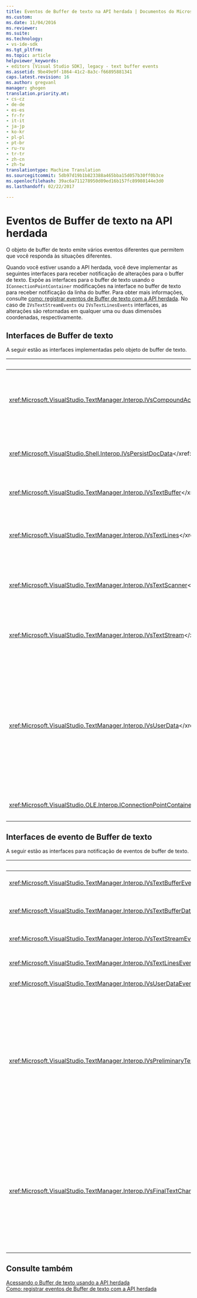 ```yaml
---
title: Eventos de Buffer de texto na API herdada | Documentos do Microsoft
ms.custom: 
ms.date: 11/04/2016
ms.reviewer: 
ms.suite: 
ms.technology:
- vs-ide-sdk
ms.tgt_pltfrm: 
ms.topic: article
helpviewer_keywords:
- editors [Visual Studio SDK], legacy - text buffer events
ms.assetid: 9be49e9f-1864-41c2-8a3c-f66895881341
caps.latest.revision: 16
ms.author: gregvanl
manager: ghogen
translation.priority.mt:
- cs-cz
- de-de
- es-es
- fr-fr
- it-it
- ja-jp
- ko-kr
- pl-pl
- pt-br
- ru-ru
- tr-tr
- zh-cn
- zh-tw
translationtype: Machine Translation
ms.sourcegitcommit: 5db97d19b1b823388a465bba15d057b30ff0b3ce
ms.openlocfilehash: 39ac6a711278950d09ed16b157fc89980144e3d0
ms.lasthandoff: 02/22/2017

---
```

# <a name="text-buffer-events-in-the-legacy-api"></a>Eventos de Buffer de texto na API herdada
O objeto de buffer de texto emite vários eventos diferentes que permitem que você responda às situações diferentes.  
  
 Quando você estiver usando a API herdada, você deve implementar as seguintes interfaces para receber notificação de alterações para o buffer de texto. Expõe as interfaces para o buffer de texto usando o `IConnectionPointContainer` modificações na interface no buffer de texto para receber notificação da linha do buffer. Para obter mais informações, consulte [como: registrar eventos de Buffer de texto com a API herdada](../extensibility/how-to-register-for-text-buffer-events-with-the-legacy-api.md). No caso de `IVsTextStreamEvents` ou `IVsTextLinesEvents` interfaces, as alterações são retornadas em qualquer uma ou duas dimensões coordenadas, respectivamente.  
  
## <a name="text-buffer-interfaces"></a>Interfaces de Buffer de texto  
 A seguir estão as interfaces implementadas pelo objeto de buffer de texto.  
  
|Interface|Descrição|  
|---------------|-----------------|  
|<xref:Microsoft.VisualStudio.TextManager.Interop.IVsCompoundAction></xref:Microsoft.VisualStudio.TextManager.Interop.IVsCompoundAction>|Permite a criação de ações compostas (ou seja, ações que são agrupadas em uma unidade única de desfazer/refazer).|  
|<xref:Microsoft.VisualStudio.Shell.Interop.IVsPersistDocData></xref:Microsoft.VisualStudio.Shell.Interop.IVsPersistDocData>|Permite a persistência de dados de documentos gerenciados pelo buffer de texto.|  
|<xref:Microsoft.VisualStudio.TextManager.Interop.IVsTextBuffer></xref:Microsoft.VisualStudio.TextManager.Interop.IVsTextBuffer>|Fornece serviços básicos; usado por muitos clientes.|  
|<xref:Microsoft.VisualStudio.TextManager.Interop.IVsTextLines></xref:Microsoft.VisualStudio.TextManager.Interop.IVsTextLines>|Fornece leitura e gravação a recursos usando coordenadas bidimensionais. Herda de `IVsTextBuffer`.|  
|<xref:Microsoft.VisualStudio.TextManager.Interop.IVsTextScanner></xref:Microsoft.VisualStudio.TextManager.Interop.IVsTextScanner>|Rápido e fornece acesso sequencial orientada por fluxo ao texto no buffer.|  
|<xref:Microsoft.VisualStudio.TextManager.Interop.IVsTextStream></xref:Microsoft.VisualStudio.TextManager.Interop.IVsTextStream>|Fornece leitura e gravação a recursos usando coordenadas unidimensionais. Herda de `IVsTextBuffer`.|  
|<xref:Microsoft.VisualStudio.TextManager.Interop.IVsUserData></xref:Microsoft.VisualStudio.TextManager.Interop.IVsUserData>|Fornece acesso a uma coleção genérica de propriedades. A propriedade mais importante é o nome ou o moniker do buffer. Você pode armazenar seus próprios dados aleatórios no buffer com essa interface criando um GUID e usá-lo como uma chave.|  
|<xref:Microsoft.VisualStudio.OLE.Interop.IConnectionPointContainer></xref:Microsoft.VisualStudio.OLE.Interop.IConnectionPointContainer>|Oferece suporte a pontos de conexão para eventos.|  
  
## <a name="text-buffer-event-interfaces"></a>Interfaces de evento de Buffer de texto  
 A seguir estão as interfaces para notificação de eventos de buffer de texto.  
  
|Interface|Descrição|  
|---------------|-----------------|  
|<xref:Microsoft.VisualStudio.TextManager.Interop.IVsTextBufferEvents></xref:Microsoft.VisualStudio.TextManager.Interop.IVsTextBufferEvents>|Notifica os clientes quando um novo serviço de linguagem está associado um buffer de texto.|  
|<xref:Microsoft.VisualStudio.TextManager.Interop.IVsTextBufferDataEvents></xref:Microsoft.VisualStudio.TextManager.Interop.IVsTextBufferDataEvents>|Notifica os clientes quando um buffer de texto é inicializado e quando são feitas alterações aos dados no buffer de texto.|  
|<xref:Microsoft.VisualStudio.TextManager.Interop.IVsTextStreamEvents></xref:Microsoft.VisualStudio.TextManager.Interop.IVsTextStreamEvents>|Notifica os clientes de alterações para o buffer de texto subjacente em coordenadas unidimensionais.|  
|<xref:Microsoft.VisualStudio.TextManager.Interop.IVsTextLinesEvents></xref:Microsoft.VisualStudio.TextManager.Interop.IVsTextLinesEvents>|Notifica os clientes de alterações para o buffer de texto subjacente em coordenadas bidimensionais.|  
|<xref:Microsoft.VisualStudio.TextManager.Interop.IVsUserDataEvents></xref:Microsoft.VisualStudio.TextManager.Interop.IVsUserDataEvents>|Notifica os clientes de alterações de dados de usuário.|  
|<xref:Microsoft.VisualStudio.TextManager.Interop.IVsPreliminaryTextChangeCommitEvents></xref:Microsoft.VisualStudio.TextManager.Interop.IVsPreliminaryTextChangeCommitEvents>|Notifica os clientes do gesto última confirmação para disparar o evento e fornece o intervalo de texto alterado. O `IVsPreliminaryTextChangeCommitEvents` interface não é acionada em resposta a desfazer ou refazer comandos. Eventos acionados apenas para buffers que tenham um Gerenciador de desfazer. `IVsPreliminaryTextChangeCommitEvents`é acionado antes de outros eventos, como uma lista muito, para certificar-se de que os outros eventos não alteram o texto antes que as alterações sejam confirmadas. O VSPackage deve monitorar o o `IVsPreliminaryTextChangeCommitEvents` interface ou `IVsFinalTextChangeCommitEvents` interface, mas não ambos.|  
|<xref:Microsoft.VisualStudio.TextManager.Interop.IVsFinalTextChangeCommitEvents></xref:Microsoft.VisualStudio.TextManager.Interop.IVsFinalTextChangeCommitEvents>|Notifica os clientes do gesto última confirmação para disparar o evento e fornece o intervalo de texto alterado. O `IVsFinalTextChangeCommitEvents` interface não é acionada em resposta a desfazer ou refazer comandos. Eventos acionados apenas para buffers que tenham um Gerenciador de desfazer. `IVsFinalTextChangeCommitEvents`destina para uso somente por serviços de linguagem ou outros objetos que têm controle total sobre a edição. O VSPackage deve monitorar o o `IVsPreliminaryTextChangeCommitEvents` interface ou `IVsFinalTextChangeCommitEvents` interface, mas não ambos.|  
  
## <a name="see-also"></a>Consulte também  
 [Acessando o Buffer de texto usando a API herdada](../extensibility/accessing-the-text-buffer-by-using-the-legacy-api.md)   
 [Como: registrar eventos de Buffer de texto com a API herdada](../extensibility/how-to-register-for-text-buffer-events-with-the-legacy-api.md)
